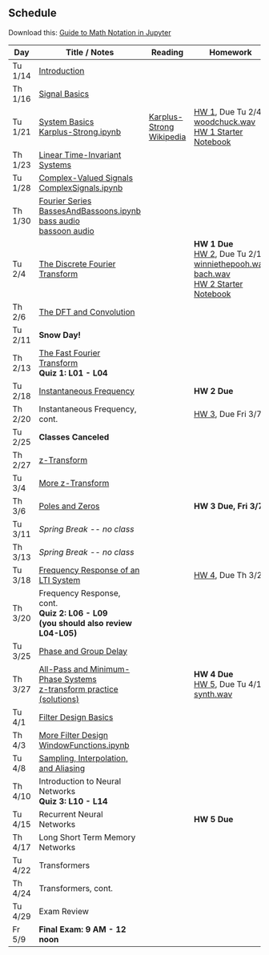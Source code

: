 ## Schedule

Download this: [Guide to Math Notation in Jupyter](examples/MathNotationGuide.ipynb)


| Day     | Title / Notes                                                      | Reading               | Homework                                   |
|---------|--------------------------------------------------------------------|-----------------------|--------------------------------------------|
| Tu 1/14 | [Introduction](lectures/L00-Introduction.pdf)                      |                       |                                            |
| Th 1/16 | [Signal Basics](lectures/L01-SignalBasics.pdf)                     |                       |                                            |
| Tu 1/21 |  [System Basics](lectures/L02-SystemBasics.pdf)<br>[Karplus-Strong.ipynb](examples/Karplus-Strong.ipynb) | [Karplus-Strong Wikipedia](https://en.wikipedia.org/wiki/Karplus%E2%80%93Strong_string_synthesis)   | [HW 1](homeworks/hw1.pdf), Due Tu 2/4<br>[woodchuck.wav](homeworks/woodchuck.wav)<br>[HW 1 Starter Notebook](homeworks/HW1-Starter.ipynb) |
| Th 1/23 | [Linear Time-Invariant Systems](lectures/L03-LTISystems.pdf) |  |      |
| Tu 1/28 | [Complex-Valued Signals](lectures/L04-ComplexSignals.pdf)<br>[ComplexSignals.ipynb](examples/ComplexSignals.ipynb) | |                  |
| Th 1/30 | [Fourier Series](lectures/L05-FourierSeries.pdf)<br>[BassesAndBassoons.ipynb](examples/BassesAndBassoons.ipynb)<br>[bass audio](examples/double-bass_A1_1_forte_arco-normal.wav)<br>[bassoon audio](examples/bassoon_A2_1_forte_normal.wav) |  |  |
| Tu 2/4  | [The Discrete Fourier Transform](lectures/L06-DiscreteFourierTransform.pdf) | | **HW 1 Due**<br>[HW 2](homeworks/hw2.pdf), Due Tu 2/18<br>[winniethepooh.wav](homeworks/winniethepooh.wav)<br>[bach.wav](homeworks/bach.wav)<br>[HW 2 Starter Notebook](homeworks/HW2-Starter.ipynb) |
| Th 2/6  | [The DFT and Convolution](lectures/L07-DFTConvolution.pdf)         |                       |                                            |
| Tu 2/11 | **Snow Day!** |         |  |
| Th 2/13 | [The Fast Fourier Transform](lectures/L08-FFT_STFT.pdf)<br>**Quiz 1: L01 - L04** |                       |                                            |
| Tu 2/18 | [Instantaneous Frequency](lectures/L09-InstantaneousFrequency.pdf) |   | **HW 2 Due** |
| Th 2/20 | Instantaneous Frequency, cont. |                       | [HW 3](homeworks/hw3.pdf), Due Fri 3/7 |
| Tu 2/25 | **Classes Canceled** |           |                                |
| Th 2/27 | [z-Transform](lectures/L10-zTransform.pdf) | | |
| Tu 3/4  | [More z-Transform](lectures/L11-zTransform2.pdf) | | |
| Th 3/6  | [Poles and Zeros](lectures/L12-PolesAndZeros.pdf) | | **HW 3 Due, Fri 3/7** |
| Tu 3/11 | *Spring Break -- no class*                   |                       |  |
| Th 3/13 | *Spring Break -- no class*  | |
| Tu 3/18 | [Frequency Response of an LTI System](lectures/L13-FrequencyResponse.pdf) | | [HW 4](homeworks/hw4.pdf), Due Th 3/27 |
| Th 3/20 | Frequency Response, cont.<br>**Quiz 2: L06 - L09**<br>**(you should also review L04-L05)** | | |
| Tu 3/25 | [Phase and Group Delay](lectures/L14-PhaseAndGroupDelay.pdf) | | |
| Th 3/27 | [All-Pass and Minimum-Phase Systems](lectures/L15-AllPassAndMinimumPhase.pdf)<br>[z-transform practice](examples/zTransformProblems.pdf)<br>[(solutions)](examples/zTransformProblems-sol.pdf) | | **HW 4 Due**<br>[HW 5](homeworks/hw5.pdf), Due Tu 4/15<br>[synth.wav](homeworks/synth.wav) |
| Tu 4/1  | [Filter Design Basics](lectures/L18-FilterDesignBasics.pdf) | | |
| Th 4/3  | [More Filter Design](lectures/L19-MoreFilterDesign.pdf)<br>[WindowFunctions.ipynb](examples/WindowFunctions.ipynb) |     |                                            |
| Tu 4/8  | [Sampling, Interpolation, and Aliasing](lectures/L16-SamplingAndAliasing.pdf) |  |     |
| Th 4/10 | Introduction to Neural Networks<br>**Quiz 3: L10 - L14** |  | |
| Tu 4/15 | Recurrent Neural Networks                                          |                       | **HW 5 Due** |
| Th 4/17 | Long Short Term Memory Networks                                    |  |                                            |
| Tu 4/22 | Transformers                             |       |                                            |
| Th 4/24 | Transformers, cont.                      |       |                                            |
| Tu 4/29 | Exam Review                                                        |                       |                               |
| Fr 5/9  | **Final Exam: 9 AM - 12 noon**  |                       |                                            |
